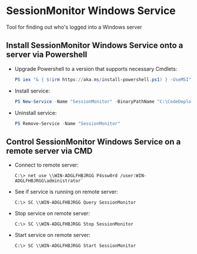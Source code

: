 # SessionMonitor Windows Service
Tool for finding out who's logged into a Windows server

## Install SessionMonitor Windows Service onto a server via Powershell
 - Upgrade Powershell to a version that supports necessary Cmdlets:
   ```Powershell
   PS iex "& { $(irm https://aka.ms/install-powershell.ps1) } -UseMSI"
   ```
 - Install service:
   ```Powershell
   PS New-Service -Name "SessionMonitor" -BinaryPathName "C:\CodeDeploy\SessionMonitor.WindowsSvc\SessionMonitor.WindowsSvc.exe"
   ```
 - Uninstall service:
   ```Powershell
   PS Remove-Service -Name "SessionMonitor"
   ```

## Control SessionMonitor Windows Service on a remote server via CMD
 - Connect to remote server:
   ```
   C:\> net use \\WIN-ADGLFHBJRGG P4ssw0rd /user:WIN-ADGLFHBJRGG\administrator`
   ```
 - See if service is running on remote server:
   ```
   C:\> SC \\WIN-ADGLFHBJRGG Query SessionMonitor
   ```
 - Stop service on remote server:
   ```
   C:\> SC \\WIN-ADGLFHBJRGG Stop SessionMonitor
   ```
 - Start service on remote server:
   ```
   C:\> SC \\WIN-ADGLFHBJRGG Start SessionMonitor
   ```
